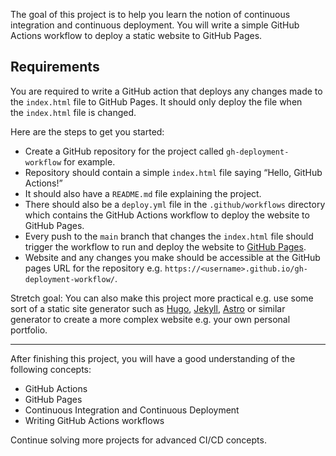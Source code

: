 The goal of this project is to help you learn the notion of continuous integration and continuous deployment. You will write a simple GitHub Actions workflow to deploy a static website to GitHub Pages.

## Requirements

You are required to write a GitHub action that deploys any changes made to the `index.html` file to GitHub Pages. It should only deploy the file when the `index.html` file is changed.

Here are the steps to get you started:

- Create a GitHub repository for the project called `gh-deployment-workflow` for example.
- Repository should contain a simple `index.html` file saying “Hello, GitHub Actions!”
- It should also have a `README.md` file explaining the project.
- There should also be a `deploy.yml` file in the `.github/workflows` directory which contains the GitHub Actions workflow to deploy the website to GitHub Pages.
- Every push to the `main` branch that changes the `index.html` file should trigger the workflow to run and deploy the website to [GitHub Pages](https://docs.github.com/en/pages).
- Website and any changes you make should be accessible at the GitHub pages URL for the repository e.g. `https://<username>.github.io/gh-deployment-workflow/`.

Stretch goal: You can also make this project more practical e.g. use some sort of a static site generator such as [Hugo](https://gohugo.io/), [Jekyll](https://jekyllrb.com/), [Astro](https://astro.build/) or similar generator to create a more complex website e.g. your own personal portfolio.

---

After finishing this project, you will have a good understanding of the following concepts:

- GitHub Actions
- GitHub Pages
- Continuous Integration and Continuous Deployment
- Writing GitHub Actions workflows

Continue solving more projects for advanced CI/CD concepts.